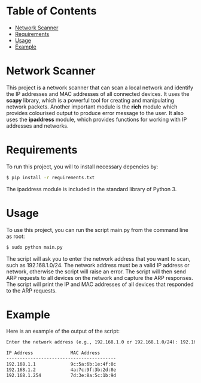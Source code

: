 <!-- START doctoc generated TOC please keep comment here to allow auto update -->
<!-- DON'T EDIT THIS SECTION, INSTEAD RE-RUN doctoc TO UPDATE -->
# Table of Contents

- [Network Scanner](#network-scanner)
- [Requirements](#requirements)
- [Usage](#usage)
- [Example](#example)

<!-- END doctoc generated TOC please keep comment here to allow auto update -->

# Network Scanner

This project is a network scanner that can scan a local network and identify the
IP addresses and MAC addresses of all connected devices. It uses the **scapy**
library, which is a powerful tool for creating and manipulating network packets.
Another important module is the **rich** module which provides colourised output
to produce error message to the user. It also uses the **ipaddress** module,
which provides functions for working with IP addresses and networks.

# Requirements

To run this project, you will to install necessary depencies by:

```bash
$ pip install -r requirements.txt
```

The ipaddress module is included in the standard library of Python 3.

# Usage

To use this project, you can run the script main.py from the command
line as root:

```bash
$ sudo python main.py
```

The script will ask you to enter the network address that you want to scan, such
as 192.168.1.0/24. The network address must be a valid IP address or network,
otherwise the script will raise an error. The script will then send ARP requests
to all devices on the network and capture the ARP responses. The script will
print the IP and MAC addresses of all devices that responded to the ARP
requests.

# Example

Here is an example of the output of the script:

```txt
Enter the network address (e.g., 192.168.1.0 or 192.168.1.0/24): 192.168.1.0/24

IP Address              MAC Address
-----------------------------------------
192.168.1.1             9c:5a:6b:1e:4f:0c
192.168.1.2             4a:7c:9f:3b:2d:8e
192.168.1.254           7d:3e:8a:5c:1b:9d
```
